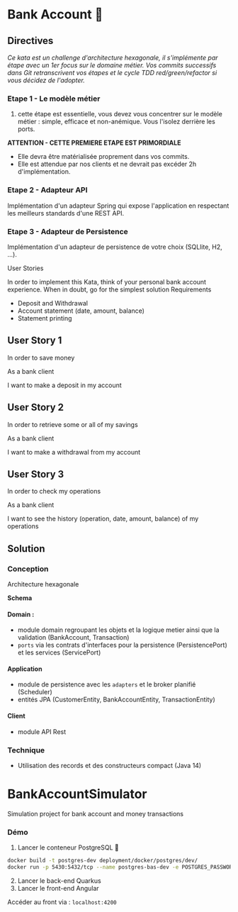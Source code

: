 
# Bank Account 🏦

## Directives

*Ce kata est un challenge d'architecture hexagonale, il s'implémente par étape avec un 1er focus sur le domaine métier.
Vos commits successifs dans Git retranscrivent vos étapes et le cycle TDD red/green/refactor si vous décidez de l'adopter.*

### Etape 1 - Le modèle métier
1. cette étape est essentielle, vous devez vous concentrer sur le modèle métier : simple, efficace et non-anémique.
Vous l'isolez derrière les ports.

**ATTENTION - CETTE PREMIERE ETAPE EST PRIMORDIALE**
- Elle devra être matérialisée proprement dans vos commits.
- Elle est attendue par nos clients et ne devrait pas excéder 2h d'implémentation.

### Etape 2 - Adapteur API
Implémentation d'un adapteur Spring qui expose l'application en respectant les meilleurs standards d'une REST API.

### Etape 3 - Adapteur de Persistence
Implémentation d'un adapteur de persistence de votre choix (SQLlite, H2, ...).

User Stories

In order to implement this Kata, think of your personal bank account experience.
When in doubt, go for the simplest solution Requirements

* Deposit and Withdrawal
* Account statement (date, amount, balance)
* Statement printing
 

## User Story 1

In order to save money

As a bank client

I want to make a deposit in my account


## User Story 2

In order to retrieve some or all of my savings

As a bank client

I want to make a withdrawal from my account


## User Story 3

In order to check my operations

As a bank client

I want to see the history (operation, date, amount, balance) of my operations

## Solution

### Conception
Architecture hexagonale

**Schema**



#### Domain :
- module domain regroupant les objets et la logique metier ainsi que la validation (BankAccount, Transaction)
- `ports` via les contrats d'interfaces pour la persistence (PersistencePort) et les services (ServicePort)

#### Application
- module de persistence avec les `adapters` et le broker planifié (Scheduler)
- entités JPA (CustomerEntity, BankAccountEntity, TransactionEntity)

#### Client
- module API Rest
### Technique

- Utilisation des records et des constructeurs compact (Java 14)

# BankAccountSimulator
Simulation project for bank account and money transactions



### Démo
1. Lancer le conteneur PostgreSQL 🐘
```bash 
docker build -t postgres-dev deployment/docker/postgres/dev/
docker run -p 5430:5432/tcp --name postgres-bas-dev -e POSTGRES_PASSWORD=postgres -d postgres-dev
```
2. Lancer le back-end Quarkus 
3. Lancer le front-end Angular

Accéder au front via : `localhost:4200` 

